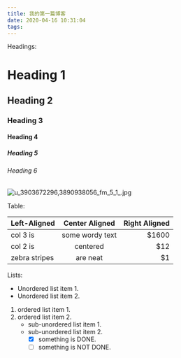 ```yaml
---
title: 我的第一篇博客
date: 2020-04-16 10:31:04
tags:
---
```

Headings:

# Heading 1

## Heading 2

### Heading 3

#### Heading 4

##### Heading 5

###### Heading 6

![u_3903672296,3890938056_fm_5_1_.jpg](https://i.loli.net/2020/04/16/ceLAgjJKi5UPrCf.jpg)

Table:

| Left-Aligned  | Center Aligned  | Right Aligned |
| :------------ | :-------------: | ------------: |
| col 3 is      | some wordy text |         $1600 |
| col 2 is      |    centered     |           $12 |
| zebra stripes |    are neat     |            $1 |

Lists:

* Unordered list item 1.
* Unordered list item 2.

1. ordered list item 1.
2. ordered list item 2.
   + sub-unordered list item 1.
   + sub-unordered list item 2.
     + [x] something is DONE.
     + [ ] something is NOT DONE.
